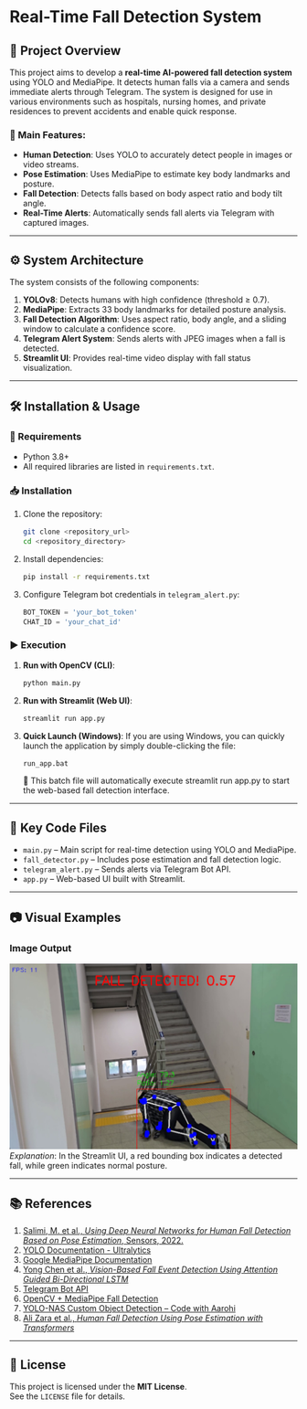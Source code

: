 # Real-Time Fall Detection System

## 📌 Project Overview

This project aims to develop a **real-time AI-powered fall detection system** using YOLO and MediaPipe. It detects human falls via a camera and sends immediate alerts through Telegram. The system is designed for use in various environments such as hospitals, nursing homes, and private residences to prevent accidents and enable quick response.

### 🔑 Main Features:
- **Human Detection**: Uses YOLO to accurately detect people in images or video streams.
- **Pose Estimation**: Uses MediaPipe to estimate key body landmarks and posture.
- **Fall Detection**: Detects falls based on body aspect ratio and body tilt angle.
- **Real-Time Alerts**: Automatically sends fall alerts via Telegram with captured images.

---

## ⚙️ System Architecture

The system consists of the following components:

1. **YOLOv8**: Detects humans with high confidence (threshold ≥ 0.7).
2. **MediaPipe**: Extracts 33 body landmarks for detailed posture analysis.
3. **Fall Detection Algorithm**: Uses aspect ratio, body angle, and a sliding window to calculate a confidence score.
4. **Telegram Alert System**: Sends alerts with JPEG images when a fall is detected.
5. **Streamlit UI**: Provides real-time video display with fall status visualization.

---

## 🛠️ Installation & Usage

### 🔧 Requirements
- Python 3.8+
- All required libraries are listed in `requirements.txt`.

### 📥 Installation

1. Clone the repository:
   ```bash
   git clone <repository_url>
   cd <repository_directory>
   ```

2. Install dependencies:
   ```bash
   pip install -r requirements.txt
   ```

3. Configure Telegram bot credentials in `telegram_alert.py`:
   ```python
   BOT_TOKEN = 'your_bot_token'
   CHAT_ID = 'your_chat_id'
   ```

### ▶️ Execution

1. **Run with OpenCV (CLI)**:
   ```bash
   python main.py
   ```

2. **Run with Streamlit (Web UI)**:
   ```bash
   streamlit run app.py
   ```
3. **Quick Launch (Windows)**:
  If you are using Windows, you can quickly launch the application by simply double-clicking the file:
   ```bash
   run_app.bat
   ```
   📌 This batch file will automatically execute streamlit run app.py to start the web-based fall detection interface.
---

## 📂 Key Code Files

- `main.py` – Main script for real-time detection using YOLO and MediaPipe.
- `fall_detector.py` – Includes pose estimation and fall detection logic.
- `telegram_alert.py` – Sends alerts via Telegram Bot API.
- `app.py` – Web-based UI built with Streamlit.

---

## 📷 Visual Examples

### Image Output
![Fall Detection Screenshot](Test/Test1.png)  
*Explanation*: In the Streamlit UI, a red bounding box indicates a detected fall, while green indicates normal posture.

---

## 📚 References

1. [Salimi, M. et al., *Using Deep Neural Networks for Human Fall Detection Based on Pose Estimation*, Sensors, 2022.](https://www.mdpi.com/1424-8220/22/12/4544#fig_body_display_sensors-22-04544-f001)
2. [YOLO Documentation - Ultralytics](https://docs.ultralytics.com)
3. [Google MediaPipe Documentation](https://ai.google.dev/edge/mediapipe/solutions)
4. [Yong Chen et al., *Vision-Based Fall Event Detection Using Attention Guided Bi-Directional LSTM*](https://www.researchgate.net/publication/346894576_Vision-Based_Fall_Event_Detection_in_Complex_Background_Using_Attention_Guided_Bi-Directional_LSTM)
5. [Telegram Bot API](https://core.telegram.org/bots/api)
6. [OpenCV + MediaPipe Fall Detection](https://github.com/onenationonemind1/falling_detection)
7. [YOLO-NAS Custom Object Detection – Code with Aarohi](https://youtu.be/pgf9bPuEsFo?si=MR7y7VPIFWNPCVbZ)
8. [Ali Zara et al., *Human Fall Detection Using Pose Estimation with Transformers*](https://www.sciencedirect.com/science/article/pii/S0952197624019687)

---

## 📄 License

This project is licensed under the **MIT License**.  
See the `LICENSE` file for details.
